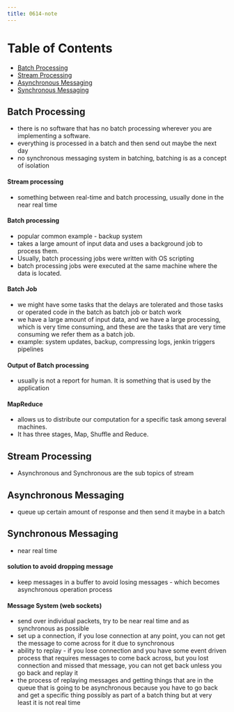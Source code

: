 ```yaml
---
title: 0614-note
---
```


# Table of Contents
- [Batch Processing](#Batch-Processing)
- [Stream Processing](#Stream-Processing)
- [Asynchronous Messaging](#Asynchronous-Messaging)
- [Synchronous Messaging](#Synchronous-Messaging)

## Batch Processing
- there is no software that has no batch processing wherever you are implementing a software.
- everything is processed in a batch and then send out maybe the next day
- no synchronous messaging system in batching, batching is as a concept of isolation

#### Stream processing
- something between real-time and batch processing, usually done in the near real time

#### Batch processing 
- popular common example - backup system
- takes a large amount of input data and uses a background job to process them.
- Usually, batch processing jobs were written with OS scripting
- batch processing jobs were executed at the same machine where the data is located.

#### Batch Job
- we might have some tasks that the delays are tolerated and those tasks or operated code in the batch as batch job or batch work
- we have a large amount of input data, and we have a large processing, which is very time consuming, and these are the tasks that are very time consuming we refer them as a batch job.
- example: system updates, backup, compressing logs, jenkin triggers pipelines

#### Output of Batch processing
- usually is not a report for human. It is something that is used by the application

#### MapReduce
- allows us to distribute our computation for a specific task among several machines.
- It has three stages, Map, Shuffle and Reduce.


## Stream Processing
- Asynchronous and Synchronous are the sub topics of stream

## Asynchronous Messaging
- queue up certain amount of response and then send it maybe in a batch

## Synchronous Messaging
- near real time

#### solution to avoid dropping message
- keep messages in a buffer to avoid losing messages - which becomes asynchronous operation process

#### Message System (web sockets)
- send over individual packets, try to be near real time and as synchronous as possible
- set up a connection, if you lose connection at any point, you can not get the message to come across for it due to synchronous
- ability to replay - if you lose connection and you have some event driven process that requires messages to come back across, but you lost connection and missed that message, you can not get back unless you go back and replay it
- the process of replaying messages and getting things that are in the queue that is going to be asynchronous because you have to go back and get a specific thing possibly as part of a batch thing but at very least it is not real time
